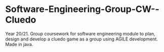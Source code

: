 # Software-Engineering-Group-CW--Cluedo
Year 20/21. Group coursework for software engineering module to plan, design and develop a cluedo game as a group using AGILE development. Made in java.
